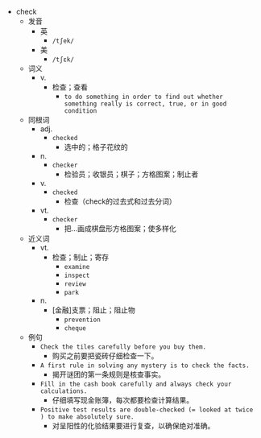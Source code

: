 - check
  - 发音
    - 英
      - `/tʃek/`
    - 美
      - `/tʃɛk/`
  - 词义
    - v.
      - 检查；查看
        - `to do something in order to find out whether something really is correct, true, or in good condition`
  - 同根词
    - adj.
      - `checked`
        - 选中的；格子花纹的
    - n.
      - `checker`
        - 检验员；收银员；棋子；方格图案；制止者
    - v.
      - `checked`
        - 检查（check的过去式和过去分词）
    - vt.
      - `checker`
        - 把…画成棋盘形方格图案；使多样化
  - 近义词
    - vt.
      - 检查；制止；寄存
        - `examine`
        - `inspect`
        - `review`
        - `park`
    - n.
      - [金融]支票；阻止；阻止物
        - `prevention`
        - `cheque`
  - 例句
    - `Check the tiles carefully before you buy them.`
      - 购买之前要把瓷砖仔细检查一下。
    - `A first rule in solving any mystery is to check the facts.`
      - 揭开谜团的第一条规则是核查事实。
    - `Fill in the cash book carefully and always check your calculations.`
      - 仔细填写现金账簿，每次都要检查计算结果。
    - `Positive test results are double-checked (= looked at twice ) to make absolutely sure.`
      - 对呈阳性的化验结果要进行复查，以确保绝对准确。

